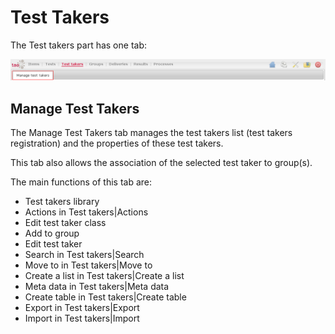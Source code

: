 <!--
parent: 'User Guide'
created_at: '2011-03-11 15:48:20'
updated_at: '2013-03-13 13:40:27'
authors:
    - 'Jérôme Bogaerts'
contributors:
    - 'Franck Gismondi'
tags:
    - 'Legacy User Guide:Test takers'
    - 'Legacy User Guide'
-->

Test Takers
===========

The Test takers part has one tab:

![](../resources/testtakers-tab.png)

Manage Test Takers
----------------------

The Manage Test Takers tab manages the test takers list (test takers registration) and the properties of these test takers.<br/>

This tab also allows the association of the selected test taker to group(s).

The main functions of this tab are:

-   Test takers library
-   Actions in Test takers|Actions
-   Edit test taker class
-   Add to group
-   Edit test taker
-   Search in Test takers|Search
-   Move to in Test takers|Move to
-   Create a list in Test takers|Create a list
-   Meta data in Test takers|Meta data
-   Create table in Test takers|Create table
-   Export in Test takers|Export
-   Import in Test takers|Import


